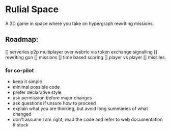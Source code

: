 # Rulial Space

A 3D game in space where you take on hypergraph rewriting missions.


## Roadmap:
[] serverles p2p multiplayer over webrtc via token exchange signalling
[] rewriting gun
[] missions
[] time based scoring
[] player vs player
[] missiles


### for co-pilot
- keep it simple
- minimal possible code
- prefer declarative style
- ask permission before major changes
- ask questions if unsure how to proceed
- explain what you are thinking, but avoid long summaries of what changed
- don't assume I am right, read the code and refer to web documentation if stuck